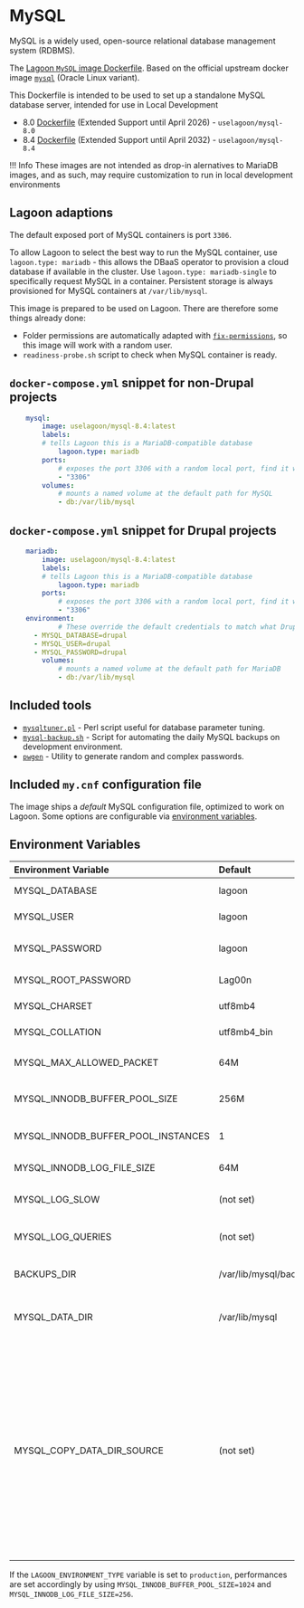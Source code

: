 # MySQL

MySQL is a widely used, open-source relational database management system (RDBMS).

The [Lagoon `MySQL` image Dockerfile](https://github.com/uselagoon/lagoon-images/blob/main/images/mysql/8.4.Dockerfile). Based on the official upstream docker image [`mysql`](https://hub.docker.com/_/mysql) (Oracle Linux variant).

This Dockerfile is intended to be used to set up a standalone MySQL database server, intended for use in Local Development

* 8.0 [Dockerfile](https://github.com/uselagoon/lagoon-images/blob/main/images/mysql/8.0.Dockerfile) (Extended Support until April 2026) - `uselagoon/mysql-8.0`
* 8.4 [Dockerfile](https://github.com/uselagoon/lagoon-images/blob/main/images/mysql/8.4.Dockerfile) (Extended Support until April 2032) - `uselagoon/mysql-8.4`

!!! Info
    These images are not intended as drop-in alernatives to MariaDB images, and as such, may require customization to run in local development environments

## Lagoon adaptions

The default exposed port of MySQL containers is port `3306`.

To allow Lagoon to select the best way to run the MySQL container, use `lagoon.type: mariadb` - this allows the DBaaS operator to provision a cloud database if available in the cluster. Use `lagoon.type: mariadb-single` to specifically request MySQL in a container. Persistent storage is always provisioned for MySQL containers at `/var/lib/mysql`.

This image is prepared to be used on Lagoon. There are therefore some things already done:

* Folder permissions are automatically adapted with [`fix-permissions`](https://github.com/uselagoon/lagoon-images/blob/main/images/commons/fix-permissions), so this image will work with a random user.
* `readiness-probe.sh` script to check when MySQL container is ready.

## `docker-compose.yml` snippet for non-Drupal projects

```yaml title="docker-compose.yml"
	mysql:
		image: uselagoon/mysql-8.4:latest
		labels:
		# tells Lagoon this is a MariaDB-compatible database
			lagoon.type: mariadb
		ports:
			# exposes the port 3306 with a random local port, find it with `docker compose port mysql 3306`
			- "3306"
		volumes:
			# mounts a named volume at the default path for MySQL
			- db:/var/lib/mysql
```
## `docker-compose.yml` snippet for Drupal projects

```yaml title="docker-compose.yml"
	mariadb:
		image: uselagoon/mysql-8.4:latest
		labels:
		# tells Lagoon this is a MariaDB-compatible database
			lagoon.type: mariadb
		ports:
			# exposes the port 3306 with a random local port, find it with `docker compose port mariadb 3306`
			- "3306"
    environment:
			# These override the default credentials to match what Drupal is hardwired to expect in Lagoon
      - MYSQL_DATABASE=drupal
      - MYSQL_USER=drupal
      - MYSQL_PASSWORD=drupal
		volumes:
			# mounts a named volume at the default path for MariaDB
			- db:/var/lib/mysql
```

## Included tools

* [`mysqltuner.pl`](https://github.com/major/MySQLTuner-perl) - Perl script useful for database parameter tuning.
* [`mysql-backup.sh`](https://github.com/uselagoon/lagoon-images/blob/main/images/mysql/mysql-backup.sh) - Script for automating the daily MySQL backups on development environment.
* [`pwgen`](https://linux.die.net/man/1/pwgen) - Utility to generate random and complex passwords.

## Included `my.cnf` configuration file

The image ships a _default_ MySQL configuration file, optimized to work on
Lagoon. Some options are configurable via [environment
variables](../concepts-advanced/environment-variables.md).

## Environment Variables

| Environment Variable               | Default               | Description |
| :--------------------------------- | :-------------------- | :--------------------------------------------------------------------------- |
| MYSQL_DATABASE                     | lagoon                | Database name created at startup.                                            |
| MYSQL_USER                         | lagoon                | Default user created at startup.                                             |
| MYSQL_PASSWORD                     | lagoon                | Password of default user created at startup.                                 |
| MYSQL_ROOT_PASSWORD                | Lag00n                | MySQL root user's password.                                                  |
| MYSQL_CHARSET                      | utf8mb4               | Set the server charset.                                                      |
| MYSQL_COLLATION                    | utf8mb4_bin           | Set server collation.                                                        |
| MYSQL_MAX_ALLOWED_PACKET           | 64M                   | Set the `max_allowed_packet` size.                                           |
| MYSQL_INNODB_BUFFER_POOL_SIZE      | 256M                  | Set the MySQL InnoDB buffer pool size.                                       |
| MYSQL_INNODB_BUFFER_POOL_INSTANCES | 1                     | Number of InnoDB buffer pool instances.                                      |
| MYSQL_INNODB_LOG_FILE_SIZE         | 64M                   | Size of InnoDB log file.                                                     |
| MYSQL_LOG_SLOW                     | (not set)             | Variable to control the save of slow queries.                                |
| MYSQL_LOG_QUERIES                  | (not set)             | Variable to control the save of ALL queries.                                 |
| BACKUPS_DIR                        | /var/lib/mysql/backup | Default path for databases backups.                                          |
| MYSQL_DATA_DIR                     | /var/lib/mysql        | Path of the MySQL data dir, be careful, changing this can occur data loss!   |
| MYSQL_COPY_DATA_DIR_SOURCE         | (not set)             | Path which the entrypoint script of MySQL will use to copy into the defined `MYSQL_DATA_DIR`, this can be used for prepopulating the MySQL with a database. The scripts expects actual MySQL data files and not a sql file! Plus it only copies data if the destination does not already have a MySQL datadir in it. |

If the `LAGOON_ENVIRONMENT_TYPE` variable is set to `production`, performances
are set accordingly by using `MYSQL_INNODB_BUFFER_POOL_SIZE=1024` and
`MYSQL_INNODB_LOG_FILE_SIZE=256`.
